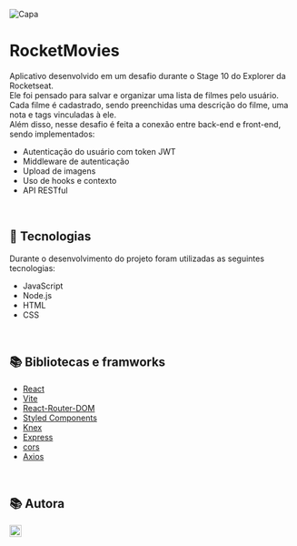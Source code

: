 ![Capa](https://user-images.githubusercontent.com/62303172/194365136-bbf03c40-ce9c-4e93-8ba1-d800554b1f14.png)


# RocketMovies
Aplicativo desenvolvido em um desafio durante o Stage 10 do Explorer da Rocketseat. <br>
Ele foi pensado para salvar e organizar uma lista de filmes pelo usuário. 
Cada filme é cadastrado, sendo preenchidas uma descrição do filme, uma nota e tags vinculadas à ele.<br>
Além disso, nesse desafio é feita a conexão entre back-end e front-end, sendo implementados:
* Autenticação do usuário com token JWT
* Middleware de autenticação
* Upload de imagens
* Uso de hooks e contexto
* API RESTful


<br>

## 🚀 Tecnologias
Durante o desenvolvimento do projeto foram utilizadas as seguintes tecnologias:
* JavaScript
* Node.js
* HTML
* CSS

<br>

## 📚 Bibliotecas e framworks
* [React](https://pt-br.reactjs.org/)
* [Vite](https://vitejs.dev/)
* [React-Router-DOM](https://reactrouter.com/en/main)
* [Styled Components](https://styled-components.com/)
* [Knex](https://knexjs.org/)
* [Express](https://expressjs.com/pt-br/)
* [cors](https://www.npmjs.com/package/cors)
* [Axios](https://axios-http.com/ptbr/docs/intro)





<br>

## 📚 Autora
<a href="https://www.linkedin.com/in/dayanesallet/" target="_blank"><img align="left" src="https://raw.githubusercontent.com/yushi1007/yushi1007/main/images/linkedin.svg" alt="" width="21px"/></a>

